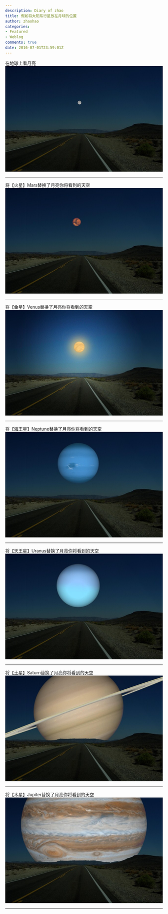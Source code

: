 ```yaml
---
description: Diary of zhao
title: 假如将太阳系行星放在月球的位置
author: zhaohao
categories:
- Featured
- Weblog
comments: true
date: 2016-07-01T23:59:01Z
---
```


<p>在地球上看月亮  <br/>
<img src="/media/images/IMG_20131225_1_Moon.jpg" alt="Moon" /></p>

<hr />

<p>将【火星】Mars替换了月亮你将看到的天空  <br/>
<img src="/media/images/IMG_20131225_2_Mars.jpg" alt="Mars" /></p>

<hr />

<p>将【金星】Venus替换了月亮你将看到的天空  <br/>
<img src="/media/images/IMG_20131225_3_Venus.jpg" alt="Venus" /></p>

<hr />

<p>将【海王星】Neptune替换了月亮你将看到的天空  <br/>
<img src="/media/images/IMG_20131225_4_Neptune.jpg" alt="Neptune" /></p>

<hr />

<p>将【天王星】Uranus替换了月亮你将看到的天空  <br/>
<img src="/media/images/IMG_20131225_5_Uranus.jpg" alt="Uranus" /></p>

<hr />

<p>将【土星】Saturn替换了月亮你将看到的天空  <br/>
<img src="/media/images/IMG_20131225_6_Saturn.jpg" alt="Saturn" /></p>

<hr />

<p>将【木星】Jupiter替换了月亮你将看到的天空  <br/>
<img src="/media/images/IMG_20131225_7_Jupiter.jpg" alt="Jupiter" /></p>

<hr />